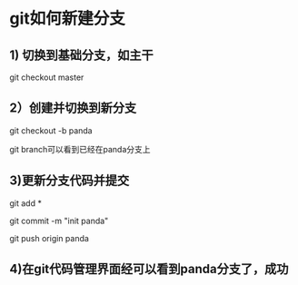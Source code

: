 <!--
 * @Author: your name
 * @Date: 2019-12-04 20:40:02
 * @LastEditTime: 2019-12-04 20:46:29
 * @LastEditors: Please set LastEditors
 * @Description: In User Settings Edit
 * @FilePath: \informal-essay\git-create-link\git如何新建分支.MD
 -->
# git如何新建分支

##  1) 切换到基础分支，如主干

git checkout master

##  2）创建并切换到新分支

git checkout -b panda

git branch可以看到已经在panda分支上

##  3)更新分支代码并提交

git add *

git commit -m "init panda"

git push origin panda

##  4)在git代码管理界面经可以看到panda分支了，成功
